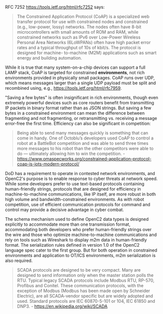 RFC 7252 https://tools.ietf.org/html/rfc7252 says:
> The Constrained Application Protocol (CoAP) is a specialized web
> transfer protocol for use with constrained nodes and constrained
> (e.g., low-power, lossy) networks.  The nodes often have 8-bit
> microcontrollers with small amounts of ROM and RAM, while constrained
> networks such as IPv6 over Low-Power Wireless Personal Area Networks
> (6LoWPANs) often have high packet error rates and a typical
> throughput of 10s of kbit/s.  The protocol is designed for machine-
> to-machine (M2M) applications such as smart energy and building
> automation.

While it is true that many system-on-a-chip devices can support a full LAMP stack, CoAP is targeted for constrained **environments**, not rich environments provided in physically small packages.  CoAP runs over UDP, which means messages larger than a single UDP payload must be split and recombined using, e.g., https://tools.ietf.org/html/rfc7959.

"Saving a few bytes" is often insignificant in rich environments, though even extremely powerful devices such as core routers benefit from transmitting IP packets in binary format rather than as JSON strings.  But saving a few bytes in a constrained environment can mean the difference between fragmenting and not fragmenting, or retransmitting vs. receiving a message error-free the first time.  Efficiency can also be significant in competition:
> Being able to send many messages quickly is something that can come in handy. One of Octoblu’s developers used CoAP to control a robot at a BattleBot competition and was able to send three times more messages to his robot than the other competitors were able to do — ultimately allowing him to win the competition. - https://www.omaspecworks.org/constrained-application-protocol-coap-is-iots-modern-protocol/

DoD has a requirement to operate in contested network environments, and OpenC2's purpose is to enable response to cyber threats at network speed.  While some developers prefer to use text-based protocols containing human-friendly strings, protocols that are designed for efficiency in machine-to-machine communications, like IP itself, are more robust in both high volume and bandwidth-constrained environments.  As with robot competition, use of efficient communication protocols for command and control may provide a decisive advantage in cyber combat.

The schema mechanism used to define OpenC2 data types is designed explicitly to accommodate more than one transmission format, accommodating both developers who prefer human-friendly strings over the wire and those who optimize machine-to-machine communications and rely on tools such as Wireshark to display m2m data in human-friendly format.  The serialization rules defined in version 1.0 of the OpenC2 language spec cater to the first group.  But for both operation in constrained environments and application to OT/ICS environments, m2m serialization is also required.

> SCADA protocols are designed to be very compact. Many are designed to send information only when the master station polls the RTU. Typical legacy SCADA protocols include Modbus RTU, RP-570, Profibus and Conitel. These communication protocols, with the exception of Modbus (Modbus has been made open by Schneider Electric), are all SCADA-vendor specific but are widely adopted and used. Standard protocols are IEC 60870-5-101 or 104, IEC 61850 and DNP3. - https://en.wikipedia.org/wiki/SCADA

